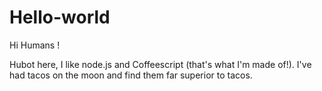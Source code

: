 # Hello-world

Hi Humans !

Hubot here, I like node.js and Coffeescript (that's what I'm made of!).
I've had tacos on the moon and find them far superior to tacos.
